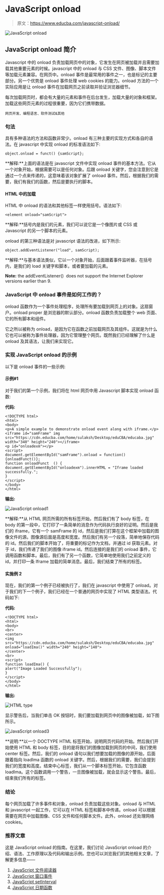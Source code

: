 # JavaScript onload

> 原文：<https://www.educba.com/javascript-onload/>

![JavaScript onload](img/5b38a37ea4b176297968397d73f697db.png)



## JavaScript onload 简介

Javascript 中的 onload 负责加载网页中的对象，它发生在网页被加载并且需要加载其他重要元素的时候。javascript 中的 onload 与 CSS 文件、图像、脚本文件等加载元素兼容。在网页中。onload 事件是最常用的事件之一，也是标记的主要部分。另一个优势是 onload 事件处理 web cookies 的能力。onload 方法的一个实际应用是让 onload 事件在加载网页之前读取并验证浏览器细节。

每次加载网页时，都会有大量的元素和事件在后台发生，加载大量的对象和框架。加载这些网页元素的过程很重要，因为它们携带数据。

<small>网页开发、编程语言、软件测试&其他</small>

### 句法

具有多种语法的方法和函数非常少。onload 有三种主要的实现方式和各自的语法。在 javascript 中实现 onload 的标准语法如下:

```
object.onload = funct() {samScript};
```

**解释:**上面的语法是在 javascript 文件中实现 onload 事件的基本方法。它从一个对象开始，根据需要可以是任何对象。后跟 onload 关键字，您会注意到它是通过一个点来传递的，这意味着该对象扩展了 onload 事件。然后，根据我们的需要，我们有我们的函数，然后是要执行的脚本。

#### HTML 中的加载

HTML 中 onload 的语法和其他标签一样使用括号。语法如下:

```
<element onload="samScript">
```

**解释:**括号内是我们的元素，我们可以说它是一个像图片或 CSS 或 Javascript 的另一个脚本的元素。

onload 的第三种语法是对 javascript 语法的改进，如下所示:

```
object.addEventListener("load", samScript);
```

**解释:**与基本语法类似，它以一个对象开始，后面跟着事件监听器，在括号内，是我们的 load 关键字和脚本，或者要加载的元素。

**Note:** the addEventListener()  does not support the Internet Explorer versions earlier than 9.

### JavaScript 中 onload 事件是如何工作的？

onload 函数作为一个事件处理程序，处理所有要加载到网页上的对象。这扇窗户。onload proper 是浏览器的默认部分。onload 函数负责加载整个 web 页面、它的所有脚本和组件。

它之所以被称为 onload，是因为它在函数之前加载网页及其组件。这就是为什么它也可以被称为事件处理器，因为它管理整个网页。既然我们已经理解了什么是 onload 及其语法，让我们来实现它。

### 实现 JavaScript onload 的示例

以下是 onload 事件的一些示例:

#### 示例#1

对于我们的第一个示例，我们将在 html 网页中用 Javascript 脚本实现 onload 函数:

**代码:**

```
<!DOCTYPE html>
<html>
<body>
<p>A simple example to demonstrate onload event along with iframe.</p>
<iframe id="samFrame" img src="https://cdn.educba.com/home/sulaksh/Desktop/eduCBA/educaba.jpg" width="340" height="240"></iframe>
<p id="onloadexm"></p>
<script>
document.getElementById("samFrame").onload = function() {onloadFunct()};
function onloadFunct  () {
document.getElementById("onloadexm").innerHTML = "Iframe loaded successfully.";
}
</script>
</body>
</html>
```

**输出:**

![JavaScript onload1](img/a009438d2d6903c30cdb76cf904af197.png)



**解释:**从 HTML 网页所需的所有标签开始，然后我们有了 body 标签，在 body 的第一段中，它打印了一条简单的消息作为代码执行良好的证明。然后是我们的 iframe，它有一个 samFrame 的 id，然后是我们打算在这个框架中加载的图像文件的源。图像源后面是高度和宽度。然后我们有另一个段落，简单地保存代码的 id。然后我们的脚本开始了，将重要的标记作为文档，并通过 id 获取元素。对于 id，我们传递了我们的图像 iframe id。然后连接的是我们的 onload 事件，它调用函数和脚本。最后，我们有了另一个函数，它简单地使用我们之前定义的 id，并打印一条 Iframe 加载的简单消息。最后，我们结束了所有的标签。

#### 实施例 2

现在，我们的第一个例子已经被执行了，我们在 javascript 中使用了 onload。对于我们的下一个例子，我们已经在一个普通的网页中实现了 HTML 类型语法。代码如下:

**代码:**

```
<!DOCTYPE html>
<html>
<body>
<br>
<center>
<img src="https://cdn.educba.com/home/sulaksh/Desktop/eduCBA/educaba.jpg" onload="loadIma()" width="240" height="140">
</center>
<br>
<script>
function loadIma() {
alert("Image Loaded Successfully");
}
</script>
</body>
</html>
```

**输出:**

![HTML type](img/aa7aafd5817e5622aecc7ae259f869bb.png)



显示警告后，当我们单击 OK 按钮时，我们要加载到网页中的图像被加载，如下图所示。

![JavaScript onload3](img/97cb45db43a4fae629360d90b21a5484.png)



**说明:**以一个 DOCTYPE HTML 标签开始，说明网页代码的开始。然后我们开始使用 HTML 和 body 标签，目的是将我们的图像加载到网页的中间，我们使用 center 标签。然后，我们的 onload 语句以我们想要加载的图像的源开始，后面跟着指向 loadIma 函数的 onload 关键字。然后，根据我们的需要，我们会提到我们的宽度和高度。结束中心标签，我们从一个脚本标签开始，它包含函数 loadIma。这个函数调用一个警告，一旦图像被加载，就会显示这个警告。最后，结束我们所有的标签。

### 结论

每个网页加载了许多事件和对象，onload 负责加载这些对象。onload 与 HTML 和 javascript 一起工作，它可以在 HTML 标签和脚本中传递。onload 可以根据需要在网页中加载图像、CSS 文件和任何脚本文件。此外，onload 还处理网络 cookies。

### 推荐文章

这是 JavaScript onload 的指南。在这里，我们讨论 JavaScript onload 的介绍、语法、工作原理以及代码和输出示例。您也可以浏览我们的其他相关文章，了解更多信息——

1.  [JavaScript 文件阅读器](https://www.educba.com/javascript-filereader/)
2.  [JavaScript 窗口事件](https://www.educba.com/javascript-window-events/)
3.  [JavaScript setInterval](https://www.educba.com/javascript-setinterval/)
4.  [JavaScript 日期函数](https://www.educba.com/javascript-date-function/)





